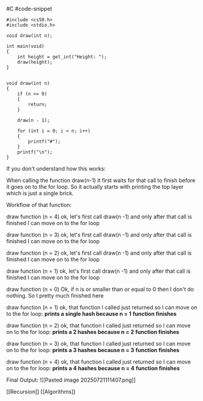 #C #code-snippet 

```
#include <cs50.h>
#include <stdio.h>

void draw(int n);
  
int main(void)
{
    int height = get_int("Height: ");
    draw(height);
}  
  

void draw(int n)
{
    if (n <= 0)
    {
        return;
    }
  
    draw(n - 1);  

    for (int i = 0; i < n; i++)
    {
        printf("#");
    }
    printf("\n");
}
```

If you don't understand how this works:

When calling the function draw(n-1) it first waits for that call to finish before it goes on to the for loop. So it actually starts with printing the top layer which is just a single brick. 

Workflow of that function:

draw function (n = 4)
ok, let's first call draw(n -1) and only after that call is finished I can move on to the for loop

draw function (n = 3)
ok, let's first call draw(n -1) and only after that call is finished I can move on to the for loop

draw function (n = 2)
ok, let's first call draw(n -1) and only after that call is finished I can move on to the for loop

draw function (n = 1)
ok, let's first call draw(n -1) and only after that call is finished I can move on to the for loop

draw function (n = 0)
Ok, if n is or smaller than or equal to 0 then I don't do nothing. So I pretty much finished here

draw function (n = 1)
ok, that function I called just returned so I can move on to the for loop:
**prints a single hash because n = 1**
**function finishes**

draw function (n = 2)
ok, that function I called just returned so I can move on to the for loop:
**prints a 2 hashes because n = 2**
**function finishes**

draw function (n = 3)
ok, that function I called just returned so I can move on to the for loop:
**prints a 3 hashes because n = 3**
**function finishes**

draw function (n = 4)
ok, that function I called just returned so I can move on to the for loop:
**prints a 4 hashes because n = 4**
**function finishes**

Final Output: 
![[Pasted image 20250721111407.png]]




[[Recursion]]
[[Algorithms]]

